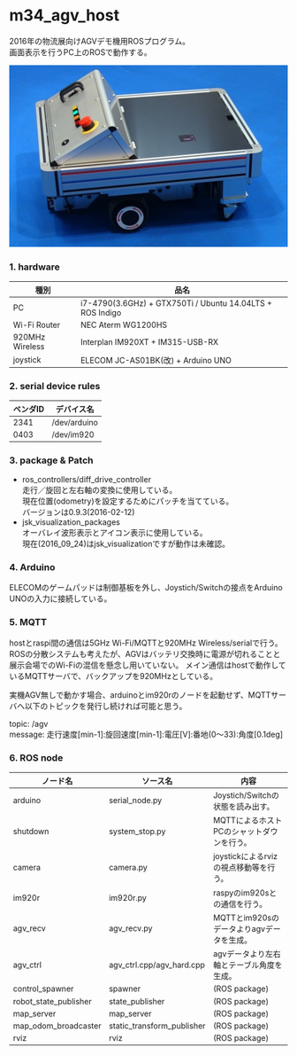 # m34_agv_host
2016年の物流展向けAGVデモ機用ROSプログラム。  
画面表示を行うPC上のROSで動作する。

![agv](img/agv.jpg)

### 1. hardware

種別|品名
----|----
PC|i7-4790(3.6GHz) + GTX750Ti / Ubuntu 14.04LTS + ROS Indigo
Wi-Fi Router|NEC Aterm WG1200HS
920MHz Wireless|Interplan IM920XT + IM315-USB-RX
joystick|ELECOM JC-AS01BK(改) + Arduino UNO

### 2. serial device rules

ベンダID|デバイス名
----|----
2341|/dev/arduino
0403|/dev/im920

### 3. package & Patch
* ros_controllers/diff_drive_controller  
  走行／旋回と左右軸の変換に使用している。  
  現在位置(odometry)を設定するためにパッチを当てている。  
  バージョンは0.9.3(2016-02-12)
* jsk_visualization_packages  
  オーバレイ波形表示とアイコン表示に使用している。  
  現在(2016_09_24)はjsk_visualizationですが動作は未確認。

### 4. Arduino  
ELECOMのゲームパッドは制御基板を外し、Joystich/Switchの接点をArduino UNOの入力に接続している。

### 5. MQTT
hostとraspi間の通信は5GHz Wi-Fi/MQTTと920MHz Wireless/serialで行う。
ROSの分散システムも考えたが、AGVはバッテリ交換時に電源が切れることと展示会場でのWi-Fiの混信を懸念し用いていない。
メイン通信はhostで動作しているMQTTサーバで、バックアップを920MHzとしている。

実機AGV無しで動かす場合、arduinoとim920rのノードを起動せず、MQTTサーバへ以下のトピックを発行し続ければ可能と思う。

topic: /agv  
message: 走行速度[min-1]:旋回速度[min-1]:電圧[V]:番地(0～33):角度[0.1deg]

### 6. ROS node

ノード名|ソース名|内容
----|----|----
arduino|serial_node.py|Joystich/Switchの状態を読み出す。
shutdown|system_stop.py|MQTTによるホストPCのシャットダウンを行う。
camera|camera.py|joystickによるrvizの視点移動等を行う。
im920r|im920r.py|raspyのim920sとの通信を行う。
agv_recv|agv_recv.py|MQTTとim920sのデータよりagvデータを生成。
agv_ctrl|agv_ctrl.cpp/agv_hard.cpp|agvデータより左右軸とテーブル角度を生成。
control_spawner|spawner|(ROS package)
robot_state_publisher|state_publisher|(ROS package)
map_server|map_server|(ROS package)
map_odom_broadcaster|static_transform_publisher|(ROS package)
rviz|rviz|(ROS package)
